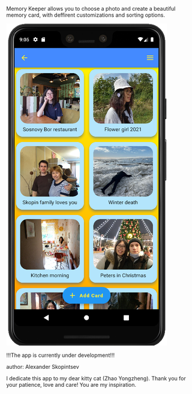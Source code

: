 Memory Keeper allows you to choose a photo and create a beautiful memory card, with deffirent customizations and sorting options.

![Memory cards front page](/memory_keeper_screenshot_1.PNG?raw=true "Front page")



!!!The app is currently under development!!!



author: Alexander Skopintsev

I dedicate this app to my dear kitty cat (Zhao Yongzheng). Thank you for your patience, love and care! You are my inspiration.
